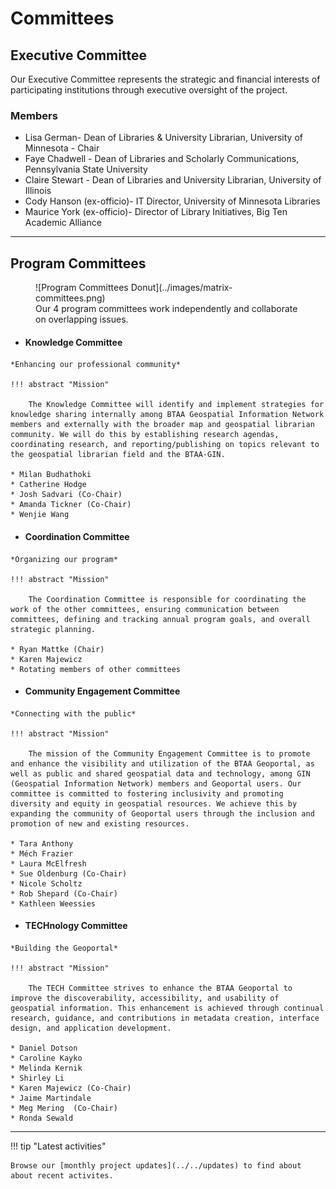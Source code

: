 # Committees

## Executive Committee

Our Executive Committee represents the strategic and financial interests of participating institutions through executive oversight of the project.

### Members

* Lisa German- Dean of Libraries & University Librarian, University of Minnesota - Chair
* Faye Chadwell - Dean of Libraries and Scholarly Communications, Pennsylvania State University
* Claire Stewart - Dean of Libraries and University Librarian, University of Illinois
* Cody Hanson (ex-officio)- IT Director, University of Minnesota Libraries
* Maurice York (ex-officio)- Director of Library Initiatives, Big Ten Academic Alliance

---

## Program Committees

<figure markdown="span">
  ![Program Committees Donut](../images/matrix-committees.png)
  <figcaption>Our 4 program committees work independently and collaborate on overlapping issues.</figcaption>
</figure>

<div class="grid cards" markdown>

-    #### Knowledge Committee

    *Enhancing our professional community*
    
    !!! abstract "Mission"
    
		The Knowledge Committee will identify and implement strategies for knowledge sharing internally among BTAA Geospatial Information Network members and externally with the broader map and geospatial librarian community. We will do this by establishing research agendas, coordinating research, and reporting/publishing on topics relevant to the geospatial librarian field and the BTAA-GIN. 

    * Milan Budhathoki
    * Catherine Hodge
    * Josh Sadvari (Co-Chair)
    * Amanda Tickner (Co-Chair)
    * Wenjie Wang

-    #### Coordination Committee

    *Organizing our program*

    !!! abstract "Mission"
    
	    The Coordination Committee is responsible for coordinating the work of the other committees, ensuring communication between committees, defining and tracking annual program goals, and overall strategic planning.

    * Ryan Mattke (Chair)
    * Karen Majewicz
    * Rotating members of other committees

-    #### Community Engagement Committee

    *Connecting with the public*
    
    !!! abstract "Mission"
    
	    The mission of the Community Engagement Committee is to promote and enhance the visibility and utilization of the BTAA Geoportal, as well as public and shared geospatial data and technology, among GIN (Geospatial Information Network) members and Geoportal users. Our committee is committed to fostering inclusivity and promoting diversity and equity in geospatial resources. We achieve this by expanding the community of Geoportal users through the inclusion and promotion of new and existing resources.
 
    * Tara Anthony
    * Méch Frazier
    * Laura McElfresh
    * Sue Oldenburg (Co-Chair)
    * Nicole Scholtz
    * Rob Shepard (Co-Chair)
    * Kathleen Weessies

-    #### TECHnology Committee

    *Building the Geoportal*
    
    !!! abstract "Mission"
    
		The TECH Committee strives to enhance the BTAA Geoportal to improve the discoverability, accessibility, and usability of geospatial information. This enhancement is achieved through continual research, guidance, and contributions in metadata creation, interface design, and application development.

    * Daniel Dotson
    * Caroline Kayko
    * Melinda Kernik
    * Shirley Li
    * Karen Majewicz (Co-Chair)
    * Jaime Martindale
    * Meg Mering  (Co-Chair)
    * Ronda Sewald

</div>

---

!!! tip "Latest activities"

    Browse our [monthly project updates](../../updates) to find about about recent activites.
